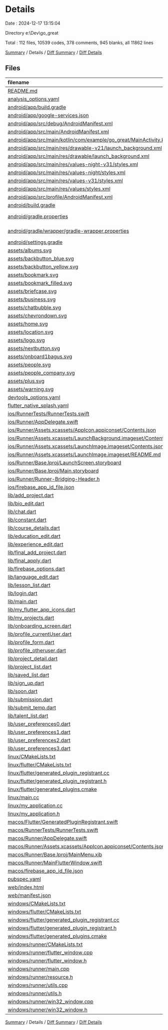 # Details

Date : 2024-12-17 13:15:04

Directory e:\\Dev\\go_great

Total : 112 files,  10539 codes, 378 comments, 945 blanks, all 11862 lines

[Summary](results.md) / Details / [Diff Summary](diff.md) / [Diff Details](diff-details.md)

## Files
| filename | language | code | comment | blank | total |
| :--- | :--- | ---: | ---: | ---: | ---: |
| [README.md](/README.md) | Markdown | 7 | 0 | 4 | 11 |
| [analysis_options.yaml](/analysis_options.yaml) | YAML | 3 | 22 | 4 | 29 |
| [android/app/build.gradle](/android/app/build.gradle) | Gradle | 57 | 10 | 15 | 82 |
| [android/app/google-services.json](/android/app/google-services.json) | JSON | 29 | 0 | 0 | 29 |
| [android/app/src/debug/AndroidManifest.xml](/android/app/src/debug/AndroidManifest.xml) | XML | 3 | 4 | 1 | 8 |
| [android/app/src/main/AndroidManifest.xml](/android/app/src/main/AndroidManifest.xml) | XML | 30 | 6 | 2 | 38 |
| [android/app/src/main/kotlin/com/example/go_great/MainActivity.kt](/android/app/src/main/kotlin/com/example/go_great/MainActivity.kt) | Kotlin | 4 | 0 | 3 | 7 |
| [android/app/src/main/res/drawable-v21/launch_background.xml](/android/app/src/main/res/drawable-v21/launch_background.xml) | XML | 9 | 0 | 1 | 10 |
| [android/app/src/main/res/drawable/launch_background.xml](/android/app/src/main/res/drawable/launch_background.xml) | XML | 9 | 0 | 1 | 10 |
| [android/app/src/main/res/values-night-v31/styles.xml](/android/app/src/main/res/values-night-v31/styles.xml) | XML | 12 | 7 | 1 | 20 |
| [android/app/src/main/res/values-night/styles.xml](/android/app/src/main/res/values-night/styles.xml) | XML | 13 | 9 | 1 | 23 |
| [android/app/src/main/res/values-v31/styles.xml](/android/app/src/main/res/values-v31/styles.xml) | XML | 12 | 7 | 1 | 20 |
| [android/app/src/main/res/values/styles.xml](/android/app/src/main/res/values/styles.xml) | XML | 13 | 9 | 1 | 23 |
| [android/app/src/profile/AndroidManifest.xml](/android/app/src/profile/AndroidManifest.xml) | XML | 3 | 4 | 1 | 8 |
| [android/build.gradle](/android/build.gradle) | Gradle | 27 | 0 | 5 | 32 |
| [android/gradle.properties](/android/gradle.properties) | Java Properties | 3 | 0 | 1 | 4 |
| [android/gradle/wrapper/gradle-wrapper.properties](/android/gradle/wrapper/gradle-wrapper.properties) | Java Properties | 5 | 0 | 1 | 6 |
| [android/settings.gradle](/android/settings.gradle) | Gradle | 24 | 0 | 6 | 30 |
| [assets/albums.svg](/assets/albums.svg) | XML | 9 | 0 | 1 | 10 |
| [assets/backbutton_blue.svg](/assets/backbutton_blue.svg) | XML | 6 | 0 | 1 | 7 |
| [assets/backbutton_yellow.svg](/assets/backbutton_yellow.svg) | XML | 6 | 0 | 1 | 7 |
| [assets/bookmark.svg](/assets/bookmark.svg) | XML | 5 | 0 | 1 | 6 |
| [assets/bookmark_filled.svg](/assets/bookmark_filled.svg) | XML | 5 | 0 | 1 | 6 |
| [assets/briefcase.svg](/assets/briefcase.svg) | XML | 6 | 0 | 1 | 7 |
| [assets/business.svg](/assets/business.svg) | XML | 27 | 0 | 1 | 28 |
| [assets/chatbubble.svg](/assets/chatbubble.svg) | XML | 5 | 0 | 1 | 6 |
| [assets/chevrondown.svg](/assets/chevrondown.svg) | XML | 8 | 1 | 1 | 10 |
| [assets/home.svg](/assets/home.svg) | XML | 7 | 0 | 1 | 8 |
| [assets/location.svg](/assets/location.svg) | XML | 6 | 0 | 1 | 7 |
| [assets/logo.svg](/assets/logo.svg) | XML | 1 | 0 | 0 | 1 |
| [assets/nextbutton.svg](/assets/nextbutton.svg) | XML | 6 | 0 | 1 | 7 |
| [assets/onboard1bagus.svg](/assets/onboard1bagus.svg) | XML | 1 | 0 | 0 | 1 |
| [assets/people.svg](/assets/people.svg) | XML | 8 | 0 | 1 | 9 |
| [assets/people_company.svg](/assets/people_company.svg) | XML | 8 | 0 | 1 | 9 |
| [assets/plus.svg](/assets/plus.svg) | XML | 3 | 0 | 1 | 4 |
| [assets/warning.svg](/assets/warning.svg) | XML | 6 | 0 | 1 | 7 |
| [devtools_options.yaml](/devtools_options.yaml) | YAML | 1 | 0 | 1 | 2 |
| [flutter_native_splash.yaml](/flutter_native_splash.yaml) | YAML | 3 | 0 | 0 | 3 |
| [ios/RunnerTests/RunnerTests.swift](/ios/RunnerTests/RunnerTests.swift) | Swift | 7 | 2 | 4 | 13 |
| [ios/Runner/AppDelegate.swift](/ios/Runner/AppDelegate.swift) | Swift | 12 | 0 | 2 | 14 |
| [ios/Runner/Assets.xcassets/AppIcon.appiconset/Contents.json](/ios/Runner/Assets.xcassets/AppIcon.appiconset/Contents.json) | JSON | 122 | 0 | 1 | 123 |
| [ios/Runner/Assets.xcassets/LaunchBackground.imageset/Contents.json](/ios/Runner/Assets.xcassets/LaunchBackground.imageset/Contents.json) | JSON | 21 | 0 | 1 | 22 |
| [ios/Runner/Assets.xcassets/LaunchImage.imageset/Contents.json](/ios/Runner/Assets.xcassets/LaunchImage.imageset/Contents.json) | JSON | 23 | 0 | 1 | 24 |
| [ios/Runner/Assets.xcassets/LaunchImage.imageset/README.md](/ios/Runner/Assets.xcassets/LaunchImage.imageset/README.md) | Markdown | 3 | 0 | 2 | 5 |
| [ios/Runner/Base.lproj/LaunchScreen.storyboard](/ios/Runner/Base.lproj/LaunchScreen.storyboard) | XML | 43 | 1 | 1 | 45 |
| [ios/Runner/Base.lproj/Main.storyboard](/ios/Runner/Base.lproj/Main.storyboard) | XML | 25 | 1 | 1 | 27 |
| [ios/Runner/Runner-Bridging-Header.h](/ios/Runner/Runner-Bridging-Header.h) | C++ | 1 | 0 | 1 | 2 |
| [ios/firebase_app_id_file.json](/ios/firebase_app_id_file.json) | JSON | 7 | 0 | 0 | 7 |
| [lib/add_project.dart](/lib/add_project.dart) | Dart | 311 | 1 | 15 | 327 |
| [lib/bio_edit.dart](/lib/bio_edit.dart) | Dart | 111 | 0 | 16 | 127 |
| [lib/chat.dart](/lib/chat.dart) | Dart | 28 | 0 | 4 | 32 |
| [lib/constant.dart](/lib/constant.dart) | Dart | 50 | 0 | 8 | 58 |
| [lib/course_details.dart](/lib/course_details.dart) | Dart | 173 | 0 | 16 | 189 |
| [lib/education_edit.dart](/lib/education_edit.dart) | Dart | 372 | 3 | 22 | 397 |
| [lib/experience_edit.dart](/lib/experience_edit.dart) | Dart | 296 | 1 | 17 | 314 |
| [lib/final_add_project.dart](/lib/final_add_project.dart) | Dart | 109 | 0 | 3 | 112 |
| [lib/final_apply.dart](/lib/final_apply.dart) | Dart | 189 | 0 | 4 | 193 |
| [lib/firebase_options.dart](/lib/firebase_options.dart) | Dart | 64 | 12 | 6 | 82 |
| [lib/language_edit.dart](/lib/language_edit.dart) | Dart | 234 | 5 | 19 | 258 |
| [lib/lesson_list.dart](/lib/lesson_list.dart) | Dart | 165 | 0 | 8 | 173 |
| [lib/login.dart](/lib/login.dart) | Dart | 155 | 1 | 8 | 164 |
| [lib/main.dart](/lib/main.dart) | Dart | 790 | 23 | 54 | 867 |
| [lib/my_flutter_app_icons.dart](/lib/my_flutter_app_icons.dart) | Dart | 9 | 15 | 4 | 28 |
| [lib/my_projects.dart](/lib/my_projects.dart) | Dart | 195 | 2 | 19 | 216 |
| [lib/onboarding_screen.dart](/lib/onboarding_screen.dart) | Dart | 154 | 0 | 14 | 168 |
| [lib/profile_currentUser.dart](/lib/profile_currentUser.dart) | Dart | 983 | 10 | 63 | 1,056 |
| [lib/profile_form.dart](/lib/profile_form.dart) | Dart | 366 | 2 | 20 | 388 |
| [lib/profile_otheruser.dart](/lib/profile_otheruser.dart) | Dart | 912 | 4 | 54 | 970 |
| [lib/project_detail.dart](/lib/project_detail.dart) | Dart | 314 | 6 | 8 | 328 |
| [lib/project_list.dart](/lib/project_list.dart) | Dart | 110 | 1 | 7 | 118 |
| [lib/saved_list.dart](/lib/saved_list.dart) | Dart | 178 | 0 | 26 | 204 |
| [lib/sign_up.dart](/lib/sign_up.dart) | Dart | 261 | 7 | 17 | 285 |
| [lib/soon.dart](/lib/soon.dart) | Dart | 29 | 0 | 2 | 31 |
| [lib/submission.dart](/lib/submission.dart) | Dart | 658 | 1 | 32 | 691 |
| [lib/submit_temp.dart](/lib/submit_temp.dart) | Dart | 58 | 4 | 8 | 70 |
| [lib/talent_list.dart](/lib/talent_list.dart) | Dart | 164 | 0 | 10 | 174 |
| [lib/user_preferences0.dart](/lib/user_preferences0.dart) | Dart | 206 | 2 | 15 | 223 |
| [lib/user_preferences1.dart](/lib/user_preferences1.dart) | Dart | 206 | 2 | 21 | 229 |
| [lib/user_preferences2.dart](/lib/user_preferences2.dart) | Dart | 209 | 4 | 15 | 228 |
| [lib/user_preferences3.dart](/lib/user_preferences3.dart) | Dart | 122 | 4 | 10 | 136 |
| [linux/CMakeLists.txt](/linux/CMakeLists.txt) | CMake | 118 | 0 | 28 | 146 |
| [linux/flutter/CMakeLists.txt](/linux/flutter/CMakeLists.txt) | CMake | 79 | 0 | 10 | 89 |
| [linux/flutter/generated_plugin_registrant.cc](/linux/flutter/generated_plugin_registrant.cc) | C++ | 11 | 4 | 5 | 20 |
| [linux/flutter/generated_plugin_registrant.h](/linux/flutter/generated_plugin_registrant.h) | C++ | 5 | 5 | 6 | 16 |
| [linux/flutter/generated_plugins.cmake](/linux/flutter/generated_plugins.cmake) | CMake | 20 | 0 | 6 | 26 |
| [linux/main.cc](/linux/main.cc) | C++ | 5 | 0 | 2 | 7 |
| [linux/my_application.cc](/linux/my_application.cc) | C++ | 74 | 11 | 20 | 105 |
| [linux/my_application.h](/linux/my_application.h) | C++ | 7 | 7 | 5 | 19 |
| [macos/Flutter/GeneratedPluginRegistrant.swift](/macos/Flutter/GeneratedPluginRegistrant.swift) | Swift | 28 | 3 | 4 | 35 |
| [macos/RunnerTests/RunnerTests.swift](/macos/RunnerTests/RunnerTests.swift) | Swift | 7 | 2 | 4 | 13 |
| [macos/Runner/AppDelegate.swift](/macos/Runner/AppDelegate.swift) | Swift | 8 | 0 | 2 | 10 |
| [macos/Runner/Assets.xcassets/AppIcon.appiconset/Contents.json](/macos/Runner/Assets.xcassets/AppIcon.appiconset/Contents.json) | JSON | 68 | 0 | 1 | 69 |
| [macos/Runner/Base.lproj/MainMenu.xib](/macos/Runner/Base.lproj/MainMenu.xib) | XML | 343 | 0 | 1 | 344 |
| [macos/Runner/MainFlutterWindow.swift](/macos/Runner/MainFlutterWindow.swift) | Swift | 12 | 0 | 4 | 16 |
| [macos/firebase_app_id_file.json](/macos/firebase_app_id_file.json) | JSON | 7 | 0 | 0 | 7 |
| [pubspec.yaml](/pubspec.yaml) | YAML | 80 | 43 | 18 | 141 |
| [web/index.html](/web/index.html) | HTML | 98 | 16 | 15 | 129 |
| [web/manifest.json](/web/manifest.json) | JSON | 35 | 0 | 1 | 36 |
| [windows/CMakeLists.txt](/windows/CMakeLists.txt) | CMake | 89 | 0 | 20 | 109 |
| [windows/flutter/CMakeLists.txt](/windows/flutter/CMakeLists.txt) | CMake | 98 | 0 | 12 | 110 |
| [windows/flutter/generated_plugin_registrant.cc](/windows/flutter/generated_plugin_registrant.cc) | C++ | 21 | 4 | 5 | 30 |
| [windows/flutter/generated_plugin_registrant.h](/windows/flutter/generated_plugin_registrant.h) | C++ | 5 | 5 | 6 | 16 |
| [windows/flutter/generated_plugins.cmake](/windows/flutter/generated_plugins.cmake) | CMake | 24 | 0 | 6 | 30 |
| [windows/runner/CMakeLists.txt](/windows/runner/CMakeLists.txt) | CMake | 34 | 0 | 7 | 41 |
| [windows/runner/flutter_window.cpp](/windows/runner/flutter_window.cpp) | C++ | 49 | 7 | 16 | 72 |
| [windows/runner/flutter_window.h](/windows/runner/flutter_window.h) | C++ | 20 | 5 | 9 | 34 |
| [windows/runner/main.cpp](/windows/runner/main.cpp) | C++ | 30 | 4 | 10 | 44 |
| [windows/runner/resource.h](/windows/runner/resource.h) | C++ | 9 | 6 | 2 | 17 |
| [windows/runner/utils.cpp](/windows/runner/utils.cpp) | C++ | 54 | 2 | 10 | 66 |
| [windows/runner/utils.h](/windows/runner/utils.h) | C++ | 8 | 6 | 6 | 20 |
| [windows/runner/win32_window.cpp](/windows/runner/win32_window.cpp) | C++ | 210 | 24 | 55 | 289 |
| [windows/runner/win32_window.h](/windows/runner/win32_window.h) | C++ | 48 | 31 | 24 | 103 |

[Summary](results.md) / Details / [Diff Summary](diff.md) / [Diff Details](diff-details.md)